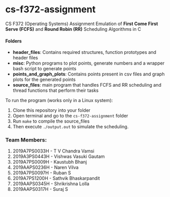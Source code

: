 # cs-f372-assignment
CS F372 (Operating Systems) Assignment
Emulation of **First Come First Serve (FCFS)** and **Round Robin (RR)** Scheduling Algorithms in C

#### Folders
- **header_files**: Contains required structures, function prototypes and header files
- **misc**: Python programs to plot points, generate numbers and a wrapper bash script to generate points
- **points_and_graph_plots**: Contains points present in csv files and graph plots for the generated points
- **source_files**: main program that handles FCFS and RR scheduling and thread functions that perform their tasks

To run the program (works only in a Linux system): 
1. Clone this repository into your folder
2. Open terminal and go to the `cs-f372-assignment` folder
3. Run `make` to compile the source_files
4. Then execute `./output.out` to simulate the scheduling.

### Team Members:
1. 2019A7PS0033H - T V Chandra Vamsi 
2. 2019A3PS0443H - Vishwas Vasuki Gautam 
3. 2019A7PS0009H - Kaustubh Bhanj 
4. 2019AAPS0236H - Naren Vilva 
5. 2019A7PS0097H - Ruban S 
6. 2019A7PS1200H - Sathvik Bhaskarpandit 
7. 2019AAPS0345H - Shrikrishna Lolla 
8. 2019AAPS0317H - Suraj S 
